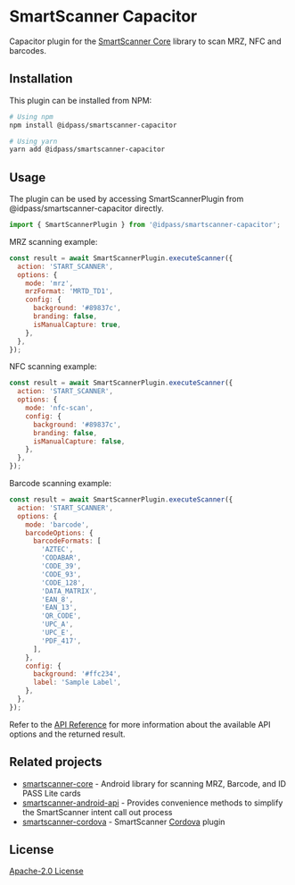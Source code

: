 # SmartScanner Capacitor

Capacitor plugin for the [SmartScanner Core](https://github.com/idpass/smartscanner-core) library to scan MRZ, NFC and barcodes.

## Installation

This plugin can be installed from NPM:

```bash
# Using npm
npm install @idpass/smartscanner-capacitor

# Using yarn
yarn add @idpass/smartscanner-capacitor
```

## Usage

The plugin can be used by accessing SmartScannerPlugin from @idpass/smartscanner-capacitor directly.

```js
import { SmartScannerPlugin } from '@idpass/smartscanner-capacitor';

```

MRZ scanning example:

```js
const result = await SmartScannerPlugin.executeScanner({
  action: 'START_SCANNER',
  options: {
    mode: 'mrz',
    mrzFormat: 'MRTD_TD1',
    config: {
      background: '#89837c',
      branding: false,
      isManualCapture: true,
    },
  },
});

```
NFC scanning example:

```js
const result = await SmartScannerPlugin.executeScanner({
  action: 'START_SCANNER',
  options: {
    mode: 'nfc-scan',
    config: {
      background: '#89837c',
      branding: false,
      isManualCapture: false,
    },
  },
});
```

Barcode scanning example:

```js
const result = await SmartScannerPlugin.executeScanner({
  action: 'START_SCANNER',
  options: {
    mode: 'barcode',
    barcodeOptions: {
      barcodeFormats: [
        'AZTEC',
        'CODABAR',
        'CODE_39',
        'CODE_93',
        'CODE_128',
        'DATA_MATRIX',
        'EAN_8',
        'EAN_13',
        'QR_CODE',
        'UPC_A',
        'UPC_E',
        'PDF_417',
      ],
    },
    config: {
      background: '#ffc234',
      label: 'Sample Label',
    },
  },
});
```

Refer to the [API Reference](https://github.com/idpass/smartscanner-capacitor/wiki/API-Reference) for more information about the available API options and the returned result.

## Related projects

- [smartscanner-core](https://github.com/idpass/smartscanner-core) - Android library for scanning MRZ, Barcode, and ID PASS Lite cards
- [smartscanner-android-api](https://github.com/idpass/smartscanner-android-api) - Provides convenience methods to simplify the SmartScanner intent call out process
- [smartscanner-cordova](https://github.com/idpass/smartscanner-cordova) - SmartScanner [Cordova](https://cordova.apache.org/) plugin

## License

[Apache-2.0 License](LICENSE)
